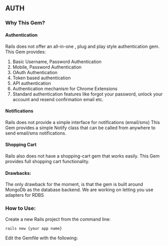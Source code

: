 ## AUTH

### Why This Gem?

#### Authentication

Rails does not offer an all-in-one , plug and play style authentication gem.
This Gem provides:

1. Basic Username, Password Authentication
2. Mobile, Password Authentication
3. OAuth Authentication
4. Token based authentication
5. API authentication
6. Authentication mechanism for Chrome Extensions
7. Standard authentication features like forgot your password, unlock your account and resend confirmation email etc.

#### Notifications

Rails does not provide a simple interface for notifications (email/sms)
This Gem provides a simple Notify class that can be called from anywhere to send email/sms notifications.

#### Shopping Cart

Rails also does not have a shopping-cart gem that works easily.
This Gem provides full shopping cart functionality.

#### Drawbacks:

The only drawback for the moment, is that the gem is built around MongoDb as the database backend. We are working on letting you use adapters for RDBS

### How to Use:

Create a new Rails project from the command line:

```
rails new {your app name}
```

Edit the Gemfile with the following:

